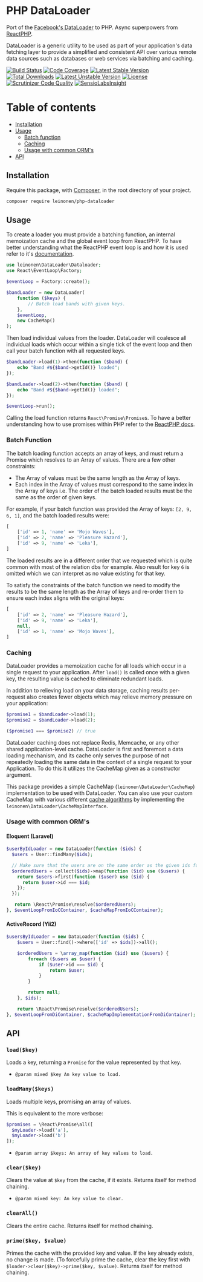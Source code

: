 # PHP DataLoader
Port of the [Facebook's DataLoader](https://github.com/facebook/dataloader) to PHP. Async superpowers from [ReactPHP](https://github.com/reactphp).

DataLoader is a generic utility to be used as part of your application's data fetching layer to provide a simplified and consistent API over various remote data sources such as databases or web services via batching and caching.

[![Build Status](https://travis-ci.org/lordthorzonus/php-dataloader.svg?branch=master)](https://travis-ci.org/lordthorzonus/php-dataloader)
[![Code Coverage](https://scrutinizer-ci.com/g/lordthorzonus/php-dataloader/badges/coverage.png?b=master)](https://scrutinizer-ci.com/g/lordthorzonus/php-dataloader/?branch=master)
[![Latest Stable Version](https://poser.pugx.org/leinonen/php-dataloader/v/stable)](https://packagist.org/packages/leinonen/php-dataloader)
[![Total Downloads](https://poser.pugx.org/leinonen/php-dataloader/downloads)](https://packagist.org/packages/leinonen/php-dataloader)
[![Latest Unstable Version](https://poser.pugx.org/leinonen/php-dataloader/v/unstable)](https://packagist.org/packages/leinonen/php-dataloader)
[![License](https://poser.pugx.org/leinonen/php-dataloader/license)](https://packagist.org/packages/leinonen/php-dataloader)
[![Scrutinizer Code Quality](https://scrutinizer-ci.com/g/lordthorzonus/php-dataloader/badges/quality-score.png?b=master)](https://scrutinizer-ci.com/g/lordthorzonus/php-dataloader/?branch=master)
[![SensioLabsInsight](https://insight.sensiolabs.com/projects/44a2e0f3-cde6-48b9-b484-8243a64145de/mini.png)](https://insight.sensiolabs.com/projects/44a2e0f3-cde6-48b9-b484-8243a64145de)

Table of contents
=================

* [Installation](#installation)
* [Usage](#usage)
    * [Batch function](#batch-function)
    * [Caching](#caching)
    * [Usage with common ORM's](#usage-with-common-orms)
* [API](#api)

## Installation

Require this package, with [Composer](https://getcomposer.org/), in the root directory of your project.

```bash
composer require leinonen/php-dataloader
```

## Usage
To create a loader you must provide a batching function, an internal memoization cache and the global event loop from ReactPHP. To have better understanding what the ReactPHP event loop is and how it is used refer to it's [documentation](https://github.com/reactphp/event-loop).

```php
use leinonen\DataLoader\Dataloader;
use React\EventLoop\Factory;

$eventLoop = Factory::create();

$bandLoader = new DataLoader(
    function ($keys) {
        // Batch load bands with given keys.
    },
    $eventLoop,
    new CacheMap()
);
```

Then load individual values from the loader. DataLoader will coalesce all individual loads which occur within a single tick of the event loop and then call your batch function with all requested keys.

```php
$bandLoader->load(1)->then(function ($band) {
    echo "Band #${$band->getId()} loaded";
});

$bandLoader->load(2)->then(function ($band) {
    echo "Band #${$band->getId()} loaded";
});

$eventLoop->run();
```

Calling the load function returns `React\Promise\Promise`s. To have a better understanding how to use promises within PHP refer to the [ReactPHP docs](https://github.com/reactphp/promise).

### Batch Function

The batch loading function accepts an array of keys, and must return a Promise which resolves to an Array of values. There are a few other constraints:

- The Array of values must be the same length as the Array of keys.
- Each index in the Array of values must correspond to the same index in the Array of keys i.e. The order of the batch loaded results must be the same as the order of given keys.

For example, if your batch function was provided the Array of keys: `[2, 9, 6, 1]`, and the batch loaded results were:
```php
[
    ['id' => 1, 'name' => 'Mojo Waves'],
    ['id' => 2, 'name' => 'Pleasure Hazard'],
    ['id' => 9, 'name' => 'Leka'],
]
```

The loaded results are in a different order that we requested which is quite common with most of the relation dbs for example. Also result for key `6` is omitted which we can interpret as no value existing for that key.

To satisfy the constraints of the batch function we need to modify the results to be the same length as the Array of keys and re-order them to ensure each index aligns with the original keys:

```php
[
    ['id' => 2, 'name' => 'Pleasure Hazard'],
    ['id' => 9, 'name' => 'Leka'],
    null,
    ['id' => 1, 'name' => 'Mojo Waves'],
]
```

### Caching
DataLoader provides a memoization cache for all loads which occur in a single request to your application. After `load()` is called once with a given key, the resulting value is cached to eliminate redundant loads.

In addition to relieving load on your data storage, caching results per-request also creates fewer objects which may relieve memory pressure on your application:

```php
$promise1 = $bandLoader->load(1);
$promise2 = $bandLoader->load(2);

($promise1 === $promise2) // true
```

DataLoader caching does not replace Redis, Memcache, or any other shared application-level cache. DataLoader is first and foremost a data loading mechanism, and its cache only serves the purpose of not repeatedly loading the same data in the context of a single request to your Application. To do this it utilizes the CacheMap given as a constructor argument.

This package provides a simple CacheMap (`leinonen\DataLoader\CacheMap`) implementation to be used with DataLoader. You can also use your custom CacheMap with various different [cache algorithms](https://en.wikipedia.org/wiki/Cache_algorithms) by implementing the `leinonen\DataLoader\CacheMapInterface`.

### Usage with common ORM's

#### Eloquent (Laravel)

```php
$userByIdLoader = new DataLoader(function ($ids) {
  $users = User::findMany($ids);

  // Make sure that the users are on the same order as the given ids for the loader
  $orderedUsers = collect($ids)->map(function ($id) use ($users) {
    return $users->first(function ($user) use ($id) {
      return $user->id === $id;
    });
  });

   return \React\Promise\resolve($orderedUsers);
}, $eventLoopFromIoCContainer, $cacheMapFromIoCContainer);
```

#### ActiveRecord (Yii2)
```php
$usersByIdLoader = new DataLoader(function ($ids) {
    $users = User::find()->where(['id' => $ids])->all();

    $orderedUsers = \array_map(function ($id) use ($users) {
        foreach ($users as $user) {
            if ($user->id === $id) {
                return $user;
            }
        }

        return null;
    }, $ids);

    return \React\Promise\resolve($orderedUsers);
}, $eventLoopFromDiContainer, $cacheMapImplementationFromDiContainer);
```

## API

### `load($key)`

Loads a key, returning a `Promise` for the value represented by that key.

- `@param mixed $key An key value to load.`

### `loadMany($keys)`

Loads multiple keys, promising an array of values.

This is equivalent to the more verbose:

```php
$promises = \React\Promise\all([
  $myLoader->load('a'),
  $myLoader->load('b')
]);
```

- `@param array $keys: An array of key values to load.`

### `clear($key)`

Clears the value at `$key` from the cache, if it exists. Returns itself for
method chaining.

- `@param mixed key: An key value to clear.`

### `clearAll()`

Clears the entire cache. Returns itself for method chaining.

### `prime($key, $value)`

Primes the cache with the provided key and value. If the key already exists, no
change is made. (To forcefully prime the cache, clear the key first with
`$loader->clear($key)->prime($key, $value)`. Returns itself for method chaining.



